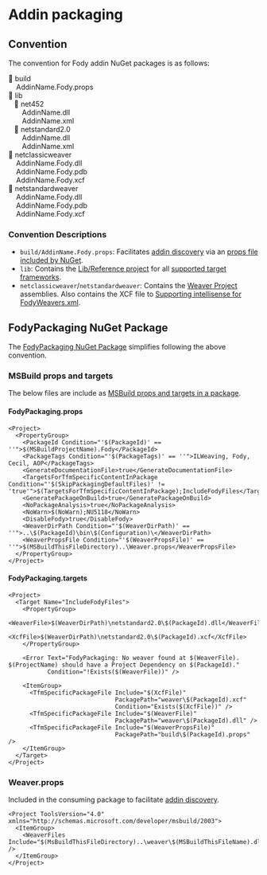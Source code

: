 <!--
This file was generate by MarkdownSnippets.
Source File: /pages/mdsource/addin-packaging.source.md
To change this file edit the source file and then re-run the generation using either the dotnet global tool (https://github.com/SimonCropp/MarkdownSnippets#markdownsnippetstool) or using the api (https://github.com/SimonCropp/MarkdownSnippets#running-as-a-unit-test).
-->
# Addin packaging


## Convention

The convention for Fody addin NuGet packages is as follows:

&#x1F4C1; build<br>
&nbsp;&nbsp;&nbsp; AddinName.Fody.props<br>
&#x1F4C1; lib<br>
&nbsp;&nbsp;&nbsp;&#x1F4C1; net452<br>
&nbsp;&nbsp;&nbsp;&nbsp;&nbsp;&nbsp; AddinName.dll<br>
&nbsp;&nbsp;&nbsp;&nbsp;&nbsp;&nbsp; AddinName.xml<br>
&nbsp;&nbsp;&nbsp;&#x1F4C1; netstandard2.0<br>
&nbsp;&nbsp;&nbsp;&nbsp;&nbsp;&nbsp; AddinName.dll<br>
&nbsp;&nbsp;&nbsp;&nbsp;&nbsp;&nbsp; AddinName.xml<br>
&#x1F4C1; netclassicweaver<br>
&nbsp;&nbsp;&nbsp; AddinName.Fody.dll<br>
&nbsp;&nbsp;&nbsp; AddinName.Fody.pdb<br>
&nbsp;&nbsp;&nbsp; AddinName.Fody.xcf<br>
&#x1F4C1; netstandardweaver<br>
&nbsp;&nbsp;&nbsp; AddinName.Fody.dll<br>
&nbsp;&nbsp;&nbsp; AddinName.Fody.pdb<br>
&nbsp;&nbsp;&nbsp; AddinName.Fody.xcf<br>


### Convention Descriptions


 * `build/AddinName.Fody.props`: Facilitates [addin discovery](addin-discovery.md) via an [props file included by NuGet](https://docs.microsoft.com/en-us/nuget/create-packages/creating-a-package#including-msbuild-props-and-targets-in-a-package).
 * `lib`: Contains the [Lib/Reference project](addin-development.md#Lib/Reference-project) for all [supported target frameworks](https://docs.microsoft.com/en-us/nuget/create-packages/supporting-multiple-target-frameworks).
 * `netclassicweaver`/`netstandardweaver`: Contains the [Weaver Project](addin-development.md#Weaver-Project) assemblies. Also contains the XCF file to [Supporting intellisense for FodyWeavers.xml](addin-development.md#Supporting-intellisense-for-FodyWeavers.xml).


## FodyPackaging NuGet Package

The [FodyPackaging NuGet Package](https://www.nuget.org/packages/FodyPackaging/) simplifies following the above convention.


### MSBuild props and targets

The below files are include as [MSBuild props and targets in a package](https://docs.microsoft.com/en-us/nuget/create-packages/creating-a-package#including-msbuild-props-and-targets-in-a-package).


#### FodyPackaging.props

<!-- snippet: FodyPackaging.props -->
```props
<Project>
  <PropertyGroup>
    <PackageId Condition="'$(PackageId)' == ''">$(MSBuildProjectName).Fody</PackageId>
    <PackageTags Condition="'$(PackageTags)' == ''">ILWeaving, Fody, Cecil, AOP</PackageTags>
    <GenerateDocumentationFile>true</GenerateDocumentationFile>
    <TargetsForTfmSpecificContentInPackage Condition="'$(SkipPackagingDefaultFiles)' != 'true'">$(TargetsForTfmSpecificContentInPackage);IncludeFodyFiles</TargetsForTfmSpecificContentInPackage>
    <GeneratePackageOnBuild>true</GeneratePackageOnBuild>
    <NoPackageAnalysis>true</NoPackageAnalysis>
    <NoWarn>$(NoWarn);NU5118</NoWarn>
    <DisableFody>true</DisableFody>
    <WeaverDirPath Condition="'$(WeaverDirPath)' == ''">..\$(PackageId)\bin\$(Configuration)\</WeaverDirPath>
    <WeaverPropsFile Condition="'$(WeaverPropsFile)' == ''">$(MSBuildThisFileDirectory)..\Weaver.props</WeaverPropsFile>
  </PropertyGroup>
</Project>
```
<!-- endsnippet -->


#### FodyPackaging.targets

<!-- snippet: FodyPackaging.targets -->
```targets
<Project>
  <Target Name="IncludeFodyFiles">
    <PropertyGroup>
      <WeaverFile>$(WeaverDirPath)\netstandard2.0\$(PackageId).dll</WeaverFile>
      <XcfFile>$(WeaverDirPath)\netstandard2.0\$(PackageId).xcf</XcfFile>
    </PropertyGroup>

    <Error Text="FodyPackaging: No weaver found at $(WeaverFile). $(ProjectName) should have a Project Dependency on $(PackageId)."
           Condition="!Exists($(WeaverFile))" />

    <ItemGroup>
      <TfmSpecificPackageFile Include="$(XcfFile)"
                              PackagePath="weaver\$(PackageId).xcf" 
                              Condition="Exists($(XcfFile))" />
      <TfmSpecificPackageFile Include="$(WeaverFile)"
                              PackagePath="weaver\$(PackageId).dll" />
      <TfmSpecificPackageFile Include="$(WeaverPropsFile)"
                              PackagePath="build\$(PackageId).props" />
    </ItemGroup>
  </Target>
</Project>
```
<!-- endsnippet -->


### Weaver.props

Included in the consuming package to facilitate [addin discovery](addin-discovery.md).

<!-- snippet: Weaver.props -->
```props
<Project ToolsVersion="4.0" xmlns="http://schemas.microsoft.com/developer/msbuild/2003">
  <ItemGroup>
    <WeaverFiles Include="$(MsBuildThisFileDirectory)..\weaver\$(MSBuildThisFileName).dll" />
  </ItemGroup>
</Project>
```
<!-- endsnippet -->

